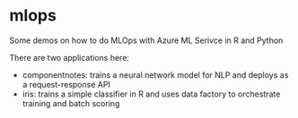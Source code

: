 # mlops

Some demos on how to do MLOps with Azure ML Serivce in R and Python

There are two applications here:

- componentnotes: trains a neural network model for NLP and deploys as a request-response API
- iris: trains a simple classifier in R and uses data factory to orchestrate training and batch scoring

